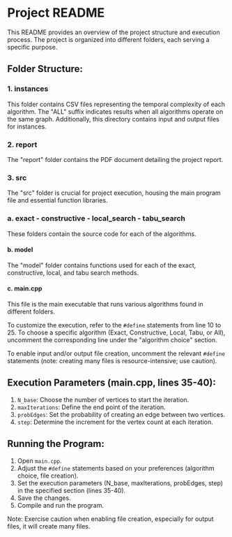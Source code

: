# Project README

This README provides an overview of the project structure and execution process. The project is organized into different folders, each serving a specific purpose.

## Folder Structure:

### 1. instances
This folder contains CSV files representing the temporal complexity of each algorithm. The "ALL" suffix indicates results when all algorithms operate on the same graph. Additionally, this directory contains input and output files for instances.

### 2. report
The "report" folder contains the PDF document detailing the project report.

### 3. src
The "src" folder is crucial for project execution, housing the main program file and essential function libraries.

### a. exact - constructive - local_search - tabu_search
These folders contain the source code for each of the algorithms. 

#### b. model
The "model" folder contains functions used for each of the exact, constructive, local, and tabu search methods.

#### c. main.cpp
This file is the main executable that runs various algorithms found in different folders. 

To customize the execution, refer to the `#define` statements from line 10 to 25. To choose a specific algorithm (Exact, Constructive, Local, Tabu, or All), uncomment the corresponding line under the "algorithm choice" section. 

To enable input and/or output file creation, uncomment the relevant `#define` statements (note: creating many files is resource-intensive; use caution).


## Execution Parameters (main.cpp, lines 35-40):

1. `N_base`: Choose the number of vertices to start the iteration.
2. `maxIterations`: Define the end point of the iteration.
3. `probEdges`: Set the probability of creating an edge between two vertices.
4. `step`: Determine the increment for the vertex count at each iteration.

## Running the Program:

1. Open `main.cpp`.
2. Adjust the `#define` statements based on your preferences (algorithm choice, file creation).
3. Set the execution parameters (N_base, maxIterations, probEdges, step) in the specified section (lines 35-40).
4. Save the changes.
5. Compile and run the program.

Note: Exercise caution when enabling file creation, especially for output files, it will create many files.